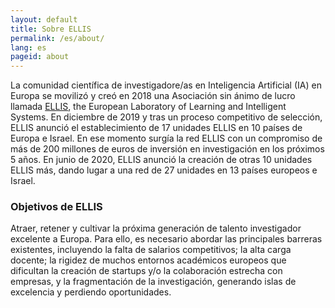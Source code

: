 ```yaml
---
layout: default
title: Sobre ELLIS
permalink: /es/about/
lang: es
pageid: about
---
```


La comunidad científica de investigadore/as en Inteligencia Artificial (IA) en Europa se
movilizó y creó en 2018 una Asociación sin ánimo de lucro llamada [ELLIS](https://ellis.eu), the European
Laboratory of Learning and Intelligent Systems. En diciembre de 2019 y tras un proceso
competitivo de selección, ELLIS anunció el establecimiento de 17 unidades ELLIS en 10
países de Europa e Israel. En ese momento surgía la red ELLIS con un compromiso de más
de 200 millones de euros de inversión en investigación en los próximos 5 años. En junio de
2020, ELLIS anunció la creación de otras 10 unidades ELLIS más, dando lugar a una red de
27 unidades en 13 países europeos e Israel.

### Objetivos de ELLIS

Atraer, retener y cultivar la próxima
generación de talento investigador excelente a Europa.
Para ello, es necesario abordar las principales
barreras existentes, incluyendo la falta de salarios
competitivos; la alta carga docente; la rigidez de
muchos entornos académicos europeos que
dificultan la creación de startups y/o la
colaboración estrecha con empresas, y la
fragmentación de la investigación, generando
islas de excelencia y perdiendo oportunidades. 